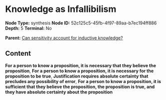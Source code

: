 # Knowledge as Infallibilism

**Node Type:** synthesis
**Node ID:** 52c125c5-45fb-4f97-89aa-b7ec194ff886
**Depth:** 5
**Terminal:** No

**Parent:** [Can sensitivity account for inductive knowledge?](can-sensitivity-account-for-inductive-knowledge-antithesis-3048cf9d-0574-4a38-94df-13f964636118.md)

## Content

**For a person to know a proposition, it is necessary that they believe the proposition**, **For a person to know a proposition, it is necessary for the proposition to be true**, **Justification requires absolute certainty that precludes any possibility of error**, **For a person to know a proposition, it is sufficient that they believe the proposition, the proposition is true, and they have absolute certainty about the proposition**
